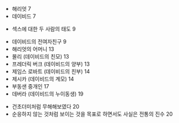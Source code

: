 - 해리엇 7
- 데이비드 7
* 섹스에 대한 두 사람의 태도 9
- 데이비드의 전여자친구 9
- 해리엇의 어머니 13
- 몰리 (데이비드의 친모) 13
- 프레더릭 버크 (데이비드의 양부) 13
- 제임스 로바트 (데이비드의 친부) 14
- 제시카 (데이비드의 계모) 14
- 부동샌 중개인 17
- 데버라 (데이비드의 누이동생) 19
* 건초더미처럼 무해해보였다 20
* 순응하지 않는 것처럼 보이는 것을 목표로 하면서도 사실은 전통의 진수 20